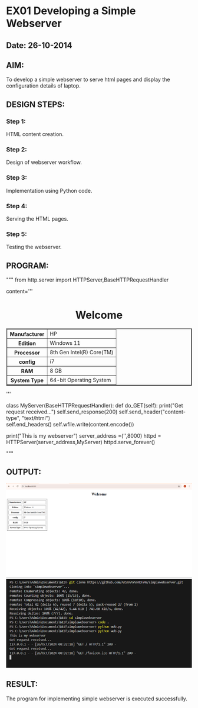 # EX01 Developing a Simple Webserver
## Date: 26-10-2014

## AIM:
To develop a simple webserver to serve html pages and display the configuration details of laptop.

## DESIGN STEPS:
### Step 1: 
HTML content creation.

### Step 2:
Design of webserver workflow.

### Step 3:
Implementation using Python code.

### Step 4:
Serving the HTML pages.

### Step 5:
Testing the webserver.

## PROGRAM:

"""
from http.server import HTTPServer,BaseHTTPRequestHandler

content='''
<!doctype html>
<html>
<head>
<title> My Web Server</title>
</head>
<body>
<h1><center>Welcome</center></h1>

<table border="2" cellspacing="10" cellpadding="6">
<tr>
<th>Manufacturer</th><td>HP</td>
</tr>
<tr>
<th>Edition</th><td>Windows 11</td>
</tr>
<tr>
<th>Processor</th><td>8th Gen Intel(R) Core(TM)</td>
</tr>
<tr>
<th>config</th><td>i7</td>
</tr>
<tr>
<th>RAM</th><td>8 GB</td>
</tr>
<tr>
<th>System Type</th><td>64-bit Operating System</td>
</tr>
<table>
</body>
</html>
'''

class MyServer(BaseHTTPRequestHandler):
    def do_GET(self):
        print("Get request received...")
        self.send_response(200) 
        self.send_header("content-type", "text/html")       
        self.end_headers()
        self.wfile.write(content.encode())

print("This is my webserver") 
server_address =('',8000)
httpd = HTTPServer(server_address,MyServer)
httpd.serve_forever()

"""


## OUTPUT:

![alt text](<WEB Ex LOCAL.png>)
![alt text](<WEB CODE.png>)

## RESULT:
The program for implementing simple webserver is executed successfully.
